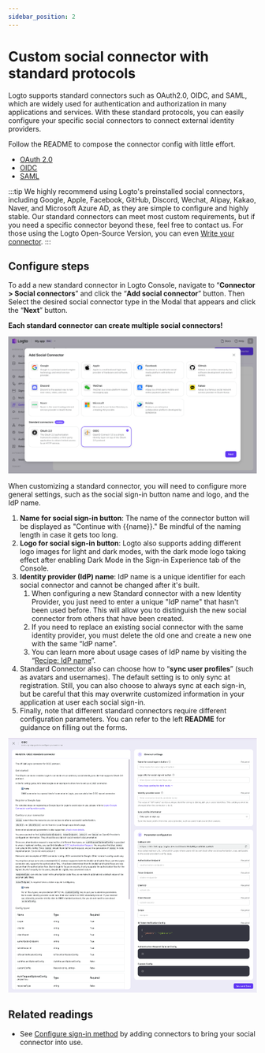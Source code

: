 ```yaml
---
sidebar_position: 2
---
```


# Custom social connector with standard protocols

Logto supports standard connectors such as OAuth2.0, OIDC, and SAML, which are widely used for authentication and authorization in many applications and services. With these standard protocols, you can easily configure your specific social connectors to connect external identity providers.

Follow the README to compose the connector config with little effort.

- [OAuth 2.0](https://github.com/logto-io/logto/tree/master/packages/connectors/connector-oauth2)
- [OIDC](https://github.com/logto-io/logto/tree/master/packages/connectors/connector-oidc)
- [SAML](https://github.com/logto-io/logto/tree/master/packages/connectors/connector-saml)

:::tip
We highly recommend using Logto's preinstalled social connectors, including Google, Apple, Facebook, GitHub, Discord, Wechat, Alipay, Kakao, Naver, and Microsoft Azure AD, as they are simple to configure and highly stable.
Our standard connectors can meet most custom requirements, but if you need a specific connector beyond these, feel free to contact us. For those using the Logto Open-Source Version, you can even [Write your connector](../../configure-connectors/create-your-connector/README.md).
:::

## Configure steps

To add a new standard connector in Logto Console, navigate to “**Connector > Social connectors**” and click the “**Add social connector**” button. Then Select the desired social connector type in the Modal that appears and click the “**Next**” button.

**Each standard connector can create multiple social connectors!**

![Add OIDC connector](../assets/configure-add-oidc-connector.png)

When customizing a standard connector, you will need to configure more general settings, such as the social sign-in button name and logo, and the IdP name.

1. **Name for social sign-in button**: The name of the connector button will be displayed as "Continue with &#123;&#123;name&#125;&#125;." Be mindful of the naming length in case it gets too long.
2. **Logo for social sign-in button**: Logto also supports adding different logo images for light and dark modes, with the dark mode logo taking effect after enabling Dark Mode in the Sign-in Experience tab of the Console.
3. **Identity provider (IdP) name**: IdP name is a unique identifier for each social connector and cannot be changed after it's built.
   1. When configuring a new Standard connector with a new Identity Provider, you just need to enter a unique "IdP name" that hasn't been used before. This will allow you to distinguish the new social connector from others that have been created.
   2. If you need to replace an existing social connector with the same identity provider, you must delete the old one and create a new one with the same “IdP name”.
   3. You can learn more about usage cases of IdP name by visiting the “[Recipe: IdP name](../../../references/connectors/README.mdx)”.
4. Standard Connector also can choose how to “**sync user profiles**” (such as avatars and usernames). The default setting is to only sync at registration. Still, you can also choose to always sync at each sign-in, but be careful that this may overwrite customized information in your application at user each social sign-in.
5. Finally, note that different standard connectors require different configuration parameters. You can refer to the left **README** for guidance on filling out the forms.

![Configure OIDC connector](../assets/configure-oidc-connector.png)

## Related readings

- See [Configure sign-in method](../../customize-sie/configure-sign-in-methods.mdx) by adding connectors to bring your social connector into use.
